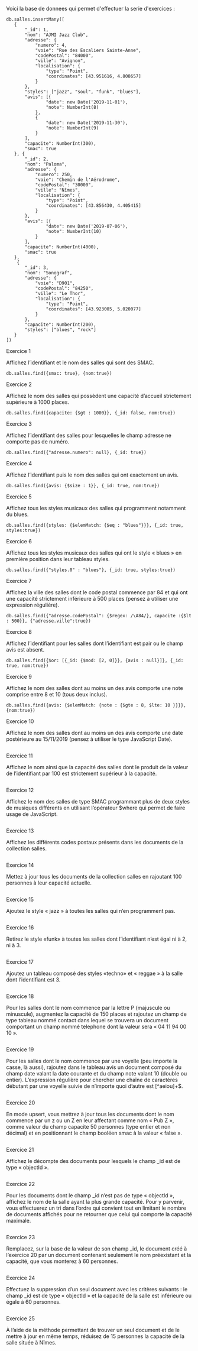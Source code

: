 Voici la base de donnees qui permet d'effectuer la serie d'exercices : 

```
db.salles.insertMany([ 
   { 
       "_id": 1, 
       "nom": "AJMI Jazz Club", 
       "adresse": { 
           "numero": 4, 
           "voie": "Rue des Escaliers Sainte-Anne", 
           "codePostal": "84000", 
           "ville": "Avignon", 
           "localisation": { 
               "type": "Point", 
               "coordinates": [43.951616, 4.808657] 
           } 
       }, 
       "styles": ["jazz", "soul", "funk", "blues"], 
       "avis": [{ 
               "date": new Date('2019-11-01'), 
               "note": NumberInt(8) 
           }, 
           { 
               "date": new Date('2019-11-30'), 
               "note": NumberInt(9) 
           } 
       ], 
       "capacite": NumberInt(300), 
       "smac": true 
   }, { 
       "_id": 2, 
       "nom": "Paloma", 
       "adresse": { 
           "numero": 250, 
           "voie": "Chemin de l'Aérodrome", 
           "codePostal": "30000", 
           "ville": "Nîmes", 
           "localisation": { 
               "type": "Point", 
               "coordinates": [43.856430, 4.405415] 
           } 
       }, 
       "avis": [{ 
               "date": new Date('2019-07-06'), 
               "note": NumberInt(10) 
           } 
       ], 
       "capacite": NumberInt(4000), 
       "smac": true 
   }, 
    { 
       "_id": 3, 
       "nom": "Sonograf", 
       "adresse": { 
           "voie": "D901", 
           "codePostal": "84250", 
           "ville": "Le Thor", 
           "localisation": { 
               "type": "Point", 
               "coordinates": [43.923005, 5.020077] 
           } 
       }, 
       "capacite": NumberInt(200), 
       "styles": ["blues", "rock"] 
   } 
]) 
```

Exercice 1

Affichez l’identifiant et le nom des salles qui sont des SMAC.
```
db.salles.find({smac: true}, {nom:true})
```

Exercice 2

Affichez le nom des salles qui possèdent une capacité d’accueil strictement supérieure à 1000 places.
```
db.salles.find({capacite: {$gt : 1000}}, {_id: false, nom:true})
```

Exercice 3

Affichez l’identifiant des salles pour lesquelles le champ adresse ne comporte pas de numéro.
```
db.salles.find({"adresse.numero": null}, {_id: true})
```

Exercice 4

Affichez l’identifiant puis le nom des salles qui ont exactement un avis.
```
db.salles.find({avis: {$size : 1}}, {_id: true, nom:true})
```

Exercice 5

Affichez tous les styles musicaux des salles qui programment notamment du blues.
```
db.salles.find({styles: {$elemMatch: {$eq : "blues"}}}, {_id: true, styles:true})
```
Exercice 6

Affichez tous les styles musicaux des salles qui ont le style « blues » en première position dans leur tableau styles.
```
db.salles.find({"styles.0" : "blues"}, {_id: true, styles:true})
```
Exercice 7

Affichez la ville des salles dont le code postal commence par 84 et qui ont une capacité strictement inférieure à 500 places (pensez à utiliser une expression régulière).
```
db.salles.find({"adresse.codePostal": {$regex: /\A84/}, capacite :{$lt : 500}}, {"adresse.ville":true})
```
Exercice 8

Affichez l’identifiant pour les salles dont l’identifiant est pair ou le champ avis est absent.
```
db.salles.find({$or: [{_id: {$mod: [2, 0]}}, {avis : null}]}, {_id: true, nom:true})
```
Exercice 9

Affichez le nom des salles dont au moins un des avis comporte une note comprise entre 8 et 10 (tous deux inclus).
```
db.salles.find({avis: {$elemMatch: {note : {$gte : 8, $lte: 10 }}}}, {nom:true})
```
Exercice 10

Affichez le nom des salles dont au moins un des avis comporte une date postérieure au 15/11/2019 (pensez à utiliser le type JavaScript Date).
```

```
Exercice 11

Affichez le nom ainsi que la capacité des salles dont le produit de la valeur de l’identifiant par 100 est strictement supérieur à la capacité.
```

```
Exercice 12

Affichez le nom des salles de type SMAC programmant plus de deux styles de musiques différents en utilisant l’opérateur $where qui permet de faire usage de JavaScript.
```

```
Exercice 13

Affichez les différents codes postaux présents dans les documents de la collection salles.
```

```
Exercice 14

Mettez à jour tous les documents de la collection salles en rajoutant 100 personnes à leur capacité actuelle.
```

```
Exercice 15

Ajoutez le style « jazz » à toutes les salles qui n’en programment pas.
```

```
Exercice 16

Retirez le style «funk» à toutes les salles dont l’identifiant n’est égal ni à 2, ni à 3.
```

```
Exercice 17

Ajoutez un tableau composé des styles «techno» et « reggae » à la salle dont l’identifiant est 3.
```

```
Exercice 18

Pour les salles dont le nom commence par la lettre P (majuscule ou minuscule), augmentez la capacité de 150 places et rajoutez un champ de type tableau nommé contact dans lequel se trouvera un document comportant un champ nommé telephone dont la valeur sera « 04 11 94 00 10 ».
```

```
Exercice 19

Pour les salles dont le nom commence par une voyelle (peu importe la casse, là aussi), rajoutez dans le tableau avis un document composé du champ date valant la date courante et du champ note valant 10 (double ou entier). L’expression régulière pour chercher une chaîne de caractères débutant par une voyelle suivie de n’importe quoi d’autre est [^aeiou]+$.
```

```
Exercice 20

En mode upsert, vous mettrez à jour tous les documents dont le nom commence par un z ou un Z en leur affectant comme nom « Pub Z », comme valeur du champ capacite 50 personnes (type entier et non décimal) et en positionnant le champ booléen smac à la valeur « false ».
```

```
Exercice 21

Affichez le décompte des documents pour lesquels le champ _id est de type « objectId ».
```

```
Exercice 22

Pour les documents dont le champ _id n’est pas de type « objectId », affichez le nom de la salle ayant la plus grande capacité. Pour y parvenir, vous effectuerez un tri dans l’ordre qui convient tout en limitant le nombre de documents affichés pour ne retourner que celui qui comporte la capacité maximale.
```

```
Exercice 23

Remplacez, sur la base de la valeur de son champ _id, le document créé à l’exercice 20 par un document contenant seulement le nom préexistant et la capacité, que vous monterez à 60 personnes.
```

```
Exercice 24

Effectuez la suppression d’un seul document avec les critères suivants : le champ _id est de type « objectId » et la capacité de la salle est inférieure ou égale à 60 personnes.
```

```
Exercice 25

À l’aide de la méthode permettant de trouver un seul document et de le mettre à jour en même temps, réduisez de 15 personnes la capacité de la salle située à Nîmes.
```

```